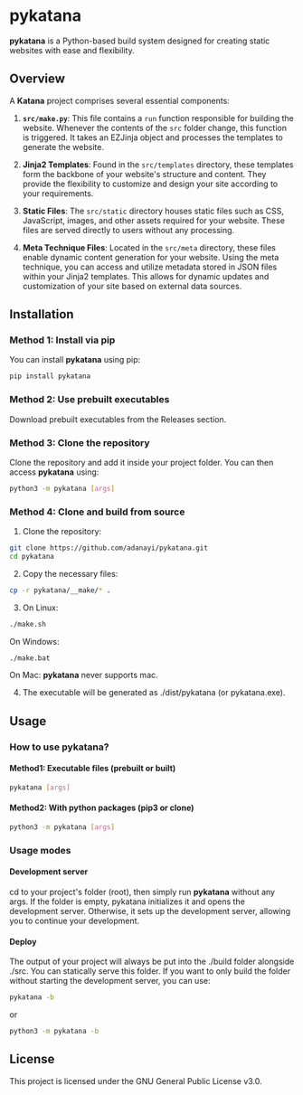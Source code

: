 # pykatana

**pykatana** is a Python-based build system designed for creating static websites with ease and flexibility.

## Overview

A **Katana** project comprises several essential components:

1. **`src/make.py`**: This file contains a `run` function responsible for building the website. Whenever the contents of the `src` folder change, this function is triggered. It takes an EZJinja object and processes the templates to generate the website.

2. **Jinja2 Templates**: Found in the `src/templates` directory, these templates form the backbone of your website's structure and content. They provide the flexibility to customize and design your site according to your requirements.

3. **Static Files**: The `src/static` directory houses static files such as CSS, JavaScript, images, and other assets required for your website. These files are served directly to users without any processing.

4. **Meta Technique Files**: Located in the `src/meta` directory, these files enable dynamic content generation for your website. Using the meta technique, you can access and utilize metadata stored in JSON files within your Jinja2 templates. This allows for dynamic updates and customization of your site based on external data sources.

## Installation

### Method 1: Install via pip

You can install **pykatana** using pip:
```bash
pip install pykatana
```

### Method 2: Use prebuilt executables
Download prebuilt executables from the Releases section.

### Method 3: Clone the repository
Clone the repository and add it inside your project folder. You can then access **pykatana** using:

```bash
python3 -m pykatana [args]
```

### Method 4: Clone and build from source
1. Clone the repository:
```bash
git clone https://github.com/adanayi/pykatana.git
cd pykatana
```
2. Copy the necessary files:
```bash
cp -r pykatana/__make/* .
```
3. On Linux:
```bash
./make.sh
```
On Windows:
```bash
./make.bat
```
On Mac:
**pykatana** never supports mac.

4. The executable will be generated as ./dist/pykatana (or pykatana.exe).

## Usage
### How to use pykatana?
#### Method1: Executable files (prebuilt or built)
```bash
pykatana [args]
```


#### Method2: With python packages (pip3 or clone)
```bash
python3 -m pykatana [args]
```

### Usage modes
#### Development server
cd to your project's folder (root), then simply run **pykatana** without any args. If the folder is empty, pykatana initializes it and opens the development server. Otherwise, it sets up the development server, allowing you to continue your development.

#### Deploy
The output of your project will always be put into the ./build folder alongside ./src. You can statically serve this folder. If you want to only build the folder without starting the development server, you can use:
```bash
pykatana -b
```
or
```bash
python3 -m pykatana -b
```

## License
This project is licensed under the GNU General Public License v3.0.